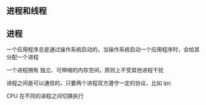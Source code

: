 ## 进程和线程

## 进程

一个应用程序总是通过操作系统启动的，当操作系统启动一个应用程序时，会给其分配一个进程

一个进程拥有 独立、可伸缩的内存空间，原则上不受其他进程干扰

进程之间是可以通信的，只要两个进程双方遵守一定的协议，比如 ipc

CPU 在不同的进程之间切换执行
